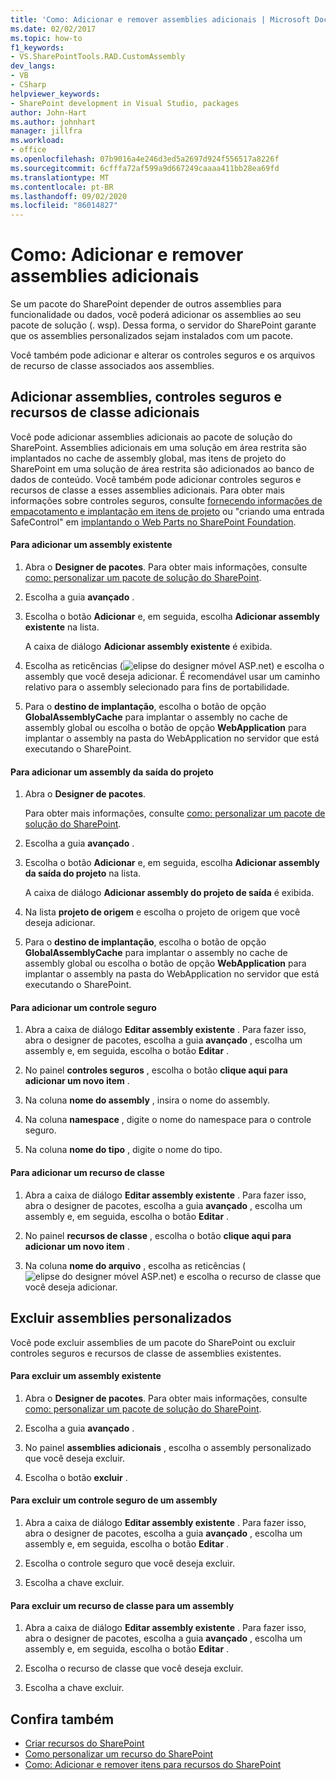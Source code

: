 ```yaml
---
title: 'Como: Adicionar e remover assemblies adicionais | Microsoft Docs'
ms.date: 02/02/2017
ms.topic: how-to
f1_keywords:
- VS.SharePointTools.RAD.CustomAssembly
dev_langs:
- VB
- CSharp
helpviewer_keywords:
- SharePoint development in Visual Studio, packages
author: John-Hart
ms.author: johnhart
manager: jillfra
ms.workload:
- office
ms.openlocfilehash: 07b9016a4e246d3ed5a2697d924f556517a8226f
ms.sourcegitcommit: 6cfffa72af599a9d667249caaaa411bb28ea69fd
ms.translationtype: MT
ms.contentlocale: pt-BR
ms.lasthandoff: 09/02/2020
ms.locfileid: "86014827"
---
```

# <a name="how-to-add-and-remove-additional-assemblies"></a>Como: Adicionar e remover assemblies adicionais
  Se um pacote do SharePoint depender de outros assemblies para funcionalidade ou dados, você poderá adicionar os assemblies ao seu pacote de solução (. wsp). Dessa forma, o servidor do SharePoint garante que os assemblies personalizados sejam instalados com um pacote.

 Você também pode adicionar e alterar os controles seguros e os arquivos de recurso de classe associados aos assemblies.

## <a name="add-additional-assemblies-safe-controls-and-class-resources"></a>Adicionar assemblies, controles seguros e recursos de classe adicionais
 Você pode adicionar assemblies adicionais ao pacote de solução do SharePoint. Assemblies adicionais em uma solução em área restrita são implantados no cache de assembly global, mas itens de projeto do SharePoint em uma solução de área restrita são adicionados ao banco de dados de conteúdo. Você também pode adicionar controles seguros e recursos de classe a esses assemblies adicionais. Para obter mais informações sobre controles seguros, consulte [fornecendo informações de empacotamento e implantação em itens de projeto](../sharepoint/providing-packaging-and-deployment-information-in-project-items.md) ou "criando uma entrada SafeControl" em [implantando o Web Parts no SharePoint Foundation](/previous-versions/office/developer/sharepoint-2010/cc768621(v=office.14)).

#### <a name="to-add-an-existing-assembly"></a>Para adicionar um assembly existente

1. Abra o **Designer de pacotes**. Para obter mais informações, consulte [como: personalizar um pacote de solução do SharePoint](../sharepoint/how-to-customize-a-sharepoint-solution-package.md).

2. Escolha a guia **avançado** .

3. Escolha o botão **Adicionar** e, em seguida, escolha **Adicionar assembly existente** na lista.

     A caixa de diálogo **Adicionar assembly existente** é exibida.

4. Escolha as reticências (![elipse do designer móvel ASP.net](../sharepoint/media/mwellipsis.gif "Elipse do designer móvel ASP.NET")) e escolha o assembly que você deseja adicionar. É recomendável usar um caminho relativo para o assembly selecionado para fins de portabilidade.

5. Para o **destino de implantação**, escolha o botão de opção **GlobalAssemblyCache** para implantar o assembly no cache de assembly global ou escolha o botão de opção **WebApplication** para implantar o assembly na pasta do WebApplication no servidor que está executando o SharePoint.

#### <a name="to-add-an-assembly-from-project-output"></a>Para adicionar um assembly da saída do projeto

1. Abra o **Designer de pacotes**.

     Para obter mais informações, consulte [como: personalizar um pacote de solução do SharePoint](../sharepoint/how-to-customize-a-sharepoint-solution-package.md).

2. Escolha a guia **avançado** .

3. Escolha o botão **Adicionar** e, em seguida, escolha **Adicionar assembly da saída do projeto** na lista.

     A caixa de diálogo **Adicionar assembly do projeto de saída** é exibida.

4. Na lista **projeto de origem** e escolha o projeto de origem que você deseja adicionar.

5. Para o **destino de implantação**, escolha o botão de opção **GlobalAssemblyCache** para implantar o assembly no cache de assembly global ou escolha o botão de opção **WebApplication** para implantar o assembly na pasta do WebApplication no servidor que está executando o SharePoint.

#### <a name="to-add-a-safe-control"></a>Para adicionar um controle seguro

1. Abra a caixa de diálogo **Editar assembly existente** . Para fazer isso, abra o designer de pacotes, escolha a guia **avançado** , escolha um assembly e, em seguida, escolha o botão **Editar** .

2. No painel **controles seguros** , escolha o botão **clique aqui para adicionar um novo item** .

3. Na coluna **nome do assembly** , insira o nome do assembly.

4. Na coluna **namespace** , digite o nome do namespace para o controle seguro.

5. Na coluna **nome do tipo** , digite o nome do tipo.

#### <a name="to-add-a-class-resource"></a>Para adicionar um recurso de classe

1. Abra a caixa de diálogo **Editar assembly existente** . Para fazer isso, abra o designer de pacotes, escolha a guia **avançado** , escolha um assembly e, em seguida, escolha o botão **Editar** .

2. No painel **recursos de classe** , escolha o botão **clique aqui para adicionar um novo item** .

3. Na coluna **nome do arquivo** , escolha as reticências (![elipse do designer móvel ASP.net](../sharepoint/media/mwellipsis.gif "Elipse do designer móvel ASP.NET")) e escolha o recurso de classe que você deseja adicionar.

## <a name="delete-custom-assemblies"></a>Excluir assemblies personalizados
 Você pode excluir assemblies de um pacote do SharePoint ou excluir controles seguros e recursos de classe de assemblies existentes.

#### <a name="to-delete-an-existing-assembly"></a>Para excluir um assembly existente

1. Abra o **Designer de pacotes**. Para obter mais informações, consulte [como: personalizar um pacote de solução do SharePoint](../sharepoint/how-to-customize-a-sharepoint-solution-package.md).

2. Escolha a guia **avançado** .

3. No painel **assemblies adicionais** , escolha o assembly personalizado que você deseja excluir.

4. Escolha o botão **excluir** .

#### <a name="to-delete-a-safe-control-for-an-assembly"></a>Para excluir um controle seguro de um assembly

1. Abra a caixa de diálogo **Editar assembly existente** . Para fazer isso, abra o designer de pacotes, escolha a guia **avançado** , escolha um assembly e, em seguida, escolha o botão **Editar** .

2. Escolha o controle seguro que você deseja excluir.

3. Escolha a chave excluir.

#### <a name="to-delete-a-class-resource-for-an-assembly"></a>Para excluir um recurso de classe para um assembly

1. Abra a caixa de diálogo **Editar assembly existente** . Para fazer isso, abra o designer de pacotes, escolha a guia **avançado** , escolha um assembly e, em seguida, escolha o botão **Editar** .

2. Escolha o recurso de classe que você deseja excluir.

3. Escolha a chave excluir.

## <a name="see-also"></a>Confira também
- [Criar recursos do SharePoint](../sharepoint/creating-sharepoint-features.md)
- [Como personalizar um recurso do SharePoint](../sharepoint/how-to-customize-a-sharepoint-feature.md)
- [Como: Adicionar e remover itens para recursos do SharePoint](../sharepoint/how-to-add-and-remove-items-to-sharepoint-features.md)
